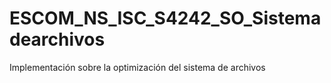 # ESCOM_NS_ISC_S4242_SO_Sistemadearchivos

Implementación sobre la optimización del sistema de archivos
